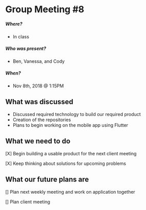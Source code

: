 # Group Meeting #8
##### Where?
* In class
##### Who was present?
* Ben, Vanessa, and Cody
##### When?
* Nov 8th, 2018 @ 1:15PM 

## What was discussed
* Discussed required technology to build our required product
* Creation of the repositories
* Plans to begin working on the mobile app using Flutter

## What we need to do
[X] Begin building a usable product for the next client meeting

[X] Keep thinking about solutions for upcoming problems

## What our future plans are
[] Plan next weekly meeting and work on application together 

[] Plan client meeting
